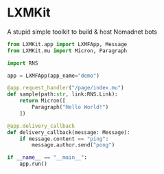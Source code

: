 # LXMKit

A stupid simple toolkit to build & host Nomadnet bots

```python
from LXMKit.app import LXMFApp, Message
from LXMKit.mu import Micron, Paragraph

import RNS

app = LXMFApp(app_name="demo")

@app.request_handler("/page/index.mu")
def sample(path:str, link:RNS.Link):
    return Micron([
        Paragraph("Hello World!")
    ])

@app.delivery_callback
def delivery_callback(message: Message):
    if message.content == "ping":
        message.author.send("pong")

if __name__ == "__main__":
    app.run()
```

